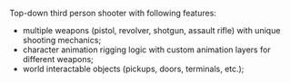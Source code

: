 Top-down third person shooter with following features:
- multiple weapons (pistol, revolver, shotgun, assault rifle) with unique shooting mechanics;
- character animation rigging logic with custom animation layers for different weapons;
- world interactable objects (pickups, doors, terminals, etc.);
